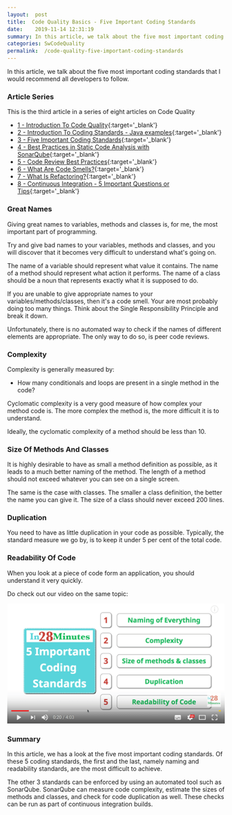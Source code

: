 ```yaml
---
layout:  post
title:  Code Quality Basics - Five Important Coding Standards
date:    2019-11-14 12:31:19
summary: In this article, we talk about the five most important coding standards that I would recommend all developers to follow.
categories: SwCodeQuality
permalink:  /code-quality-five-important-coding-standards
---
```


In this article, we talk about the five most important coding standards that I would recommend all developers to follow.

### Article Series

This is the third article in a series of eight articles on Code Quality
- [1 - Introduction To Code Quality](/introduction-to-code-quality){:target='_blank'}
- [2 - Introduction To Coding Standards - Java examples](/coding-standards-with-java-examples){:target='_blank'}
- [3 - Five Important Coding Standards](/code-quality-five-important-coding-standards){:target='_blank'}
- [4 - Best Practices in Static Code Analysis with SonarQube](/static-code-analysis-and-code-quality-best-practices-sonarqube){:target='_blank'}
- [5 - Code Review Best Practices](/code-review-best-practices){:target='_blank'}
- [6 - What Are Code Smells?](/code-quality-code-smells){:target='_blank'}
- [7 - What Is Refactoring?](/code-quality-basics-introduction-to-refactoring){:target='_blank'}
- [8 - Continuous Integration - 5 Important Questions or Tips](/five-tips-on-continuous-integration-best-practices){:target='_blank'}


### Great Names

Giving great names to variables, methods and classes is, for me, the most important part of programming. 

Try and give bad names to your variables, methods and classes, and you will discover that it becomes very difficult to understand what's going on.

The name of a variable should represent what value it contains. The name of a method should represent what action it performs. The name of a class should be a noun that represents exactly what it is supposed to do.

If you are unable to give appropriate names to your variables/methods/classes, then it's a code smell.  Your are most probably doing too many things. Think about the Single Responsibility Principle and break it down. 

Unfortunately, there is no automated way to check if the names of different elements are appropriate. The only way to do so, is peer code reviews.

### Complexity

Complexity is generally measured by:
* How many conditionals and loops are present in a single method in the code?

Cyclomatic complexity is a very good measure of how complex your method code is. The more complex the method is, the more difficult it is to understand. 

Ideally, the cyclomatic complexity of a method should be less than 10. 

### Size Of Methods And Classes

It is highly desirable to have as small a method definition as possible, as it leads to a much better naming of the method. The length of a method should not exceed whatever you can see on a single screen. 

The same is the case with classes. The smaller a class definition, the better the name you can give it. The size of a class should never exceed 200 lines.

### Duplication

You need to have as little duplication in your code as possible. Typically, the standard measure we go by, is to keep it under 5 per cent of the total code. 

### Readability Of Code

When you look at a piece of code form an application, you should understand it very quickly. 


Do check out our video on the same topic:

[![image info](images/Capture-078-01.png)](https://www.youtube.com/watch?v=xOPTwJyFnMM)


### Summary

In this article, we has a look at the five most important coding standards. Of these 5 coding standards, the first and the last, namely naming and readability standards, are the most difficult to achieve. 

The other 3 standards can be enforced by using an automated tool such as SonarQube. SonarQube can measure code complexity, estimate the sizes of methods and classes, and check for code duplication as well. These checks can be run as part of continuous integration builds.
